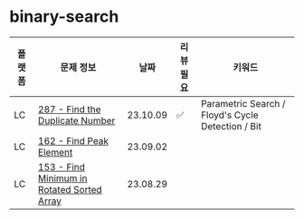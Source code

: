 # binary-search
| 플랫폼 | 문제 정보                                                      | 날짜       | 리뷰 필요 | 키워드                                               |
|-----|------------------------------------------------------------|----------|-------|---------------------------------------------------|
| LC | [287 - Find the Duplicate Number](https://leetcode.com/problems/find-the-duplicate-number/) | 23.10.09 | ✅ | Parametric Search / Floyd's Cycle Detection / Bit |
| LC | [162 - Find Peak Element](https://leetcode.com/problems/find-peak-element/) | 23.09.02 | |                                                   |
| LC | [153 - Find Minimum in Rotated Sorted Array](https://leetcode.com/problems/find-minimum-in-rotated-sorted-array/) | 23.08.29 | |                                                   |
